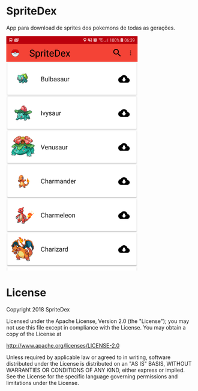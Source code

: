 # SpriteDex
App para download de sprites dos pokemons de todas as gerações.

<p >
  <img src="https://github.com/bruno-cunha/spritedex/blob/master/app/src/main/assets/img_app.png" width="350"/>
</p>

# License
Copyright 2018 SpriteDex

Licensed under the Apache License, Version 2.0 (the "License");
you may not use this file except in compliance with the License.
You may obtain a copy of the License at

http://www.apache.org/licenses/LICENSE-2.0

Unless required by applicable law or agreed to in writing, software
distributed under the License is distributed on an "AS IS" BASIS,
WITHOUT WARRANTIES OR CONDITIONS OF ANY KIND, either express or implied.
See the License for the specific language governing permissions and
limitations under the License.


